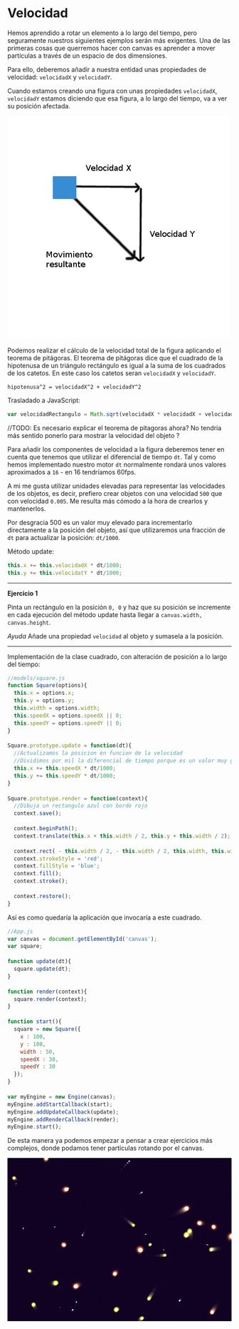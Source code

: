 # Velocidad

Hemos aprendido a rotar un elemento a lo largo del tiempo, pero seguramente nuestros siguientes ejemplos serán más exigentes. Una de las primeras cosas que querremos hacer con canvas es aprender a mover partículas a través de un espacio de dos dimensiones.

Para ello, deberemos añadir a nuestra entidad unas propiedades de velocidad: `velocidadX` y `velocidadY`.

Cuando estamos creando una figura con unas propiedades `velocidadX`, `velocidadY` estamos diciendo que esa figura, a lo largo del tiempo, va a ver su posición afectada.


![](https://github.com/rafinskipg/introductioncanvas/raw/master/img/teory/chapter_animations/pitagoras.png)

Podemos realizar el cálculo de la velocidad total de la figura aplicando el teorema de pitágoras. El teorema de pitágoras dice que el cuadrado de la hipotenusa de un triángulo rectángulo es igual a la suma de los cuadrados de los catetos. En este caso los catetos seran `velocidadX` y `velocidadY`. 

```
hipotenusa^2 = velocidadX^2 + velocidadY^2
```

Trasladado a JavaScript:

```javascript
var velocidadRectangulo = Math.sqrt(velocidadX * velocidadX + velocidadY * velocidadY )
```

//TODO: Es necesario explicar el teorema de pitagoras ahora? No tendria más sentido ponerlo para mostrar la velocidad del objeto ?

Para añadir los componentes de velocidad a la figura deberemos tener en cuenta que tenemos que utilizar el diferencial de tiempo `dt`. 
Tal y como hemos implementado nuestro motor `dt` normalmente rondará unos valores aproximados a `16` - en 16 tendríamos 60fps.

A mi me gusta utilizar unidades elevadas para representar las velocidades de los objetos, es decir, prefiero crear objetos con una velocidad `500` que con velocidad `0.005`. Me resulta más cómodo a la hora de crearlos y mantenerlos.

Por desgracia 500 es un valor muy elevado para incrementarlo directamente a la posición del objeto, así que utilizaremos una fracción de `dt` para actualizar la posición: `dt/1000`.

Método update:

```javascript
this.x += this.velocidadX * dt/1000;
this.y += this.velocidatY * dt/1000;
```



---
**Ejercicio 1**

Pinta un rectángulo en la posición `0, 0` y haz que su posición se incremente en cada ejecución del método update hasta llegar a `canvas.width, canvas.height`.

_Ayuda_
Añade una propiedad `velocidad` al objeto y sumasela a la posición.

----



Implementación de la clase cuadrado, con alteración de posición a lo largo del tiempo:

```javascript
//models/square.js
function Square(options){
  this.x = options.x;
  this.y = options.y;
  this.width = options.width;
  this.speedX = options.speedX || 0;
  this.speedY = options.speedY || 0;
}

Square.prototype.update = function(dt){
  //Actualizamos la posicion en funcion de la velocidad
  //Dividimos por mil la diferencial de tiempo porque es un valor muy grande
  this.x += this.speedX * dt/1000;
  this.y += this.speedY * dt/1000;
}

Square.prototype.render = function(context){
  //Dibuja un rectangulo azul con borde rojo
  context.save();
  
  context.beginPath();
  context.translate(this.x + this.width / 2, this.y + this.width / 2);

  context.rect( - this.width / 2, - this.width / 2, this.width, this.width);
  context.strokeStyle = 'red';
  context.fillStyle = 'blue';
  context.fill();
  context.stroke();

  context.restore();
}
```

Así es como quedaría la aplicación que invocaría a este cuadrado.

```javascript
//App.js
var canvas = document.getElementById('canvas');
var square;

function update(dt){
  square.update(dt);
}

function render(context){
  square.render(context);
}

function start(){
  square = new Square({ 
    x : 100,
    y : 100,
    width : 50,
    speedX : 30,
    speedY : 30
  });
}

var myEngine = new Engine(canvas);
myEngine.addStartCallback(start);
myEngine.addUpdateCallback(update);
myEngine.addRenderCallback(render);
myEngine.start();
```


De esta manera ya podemos empezar a pensar a crear ejercicios más complejos, donde podamos tener partículas rotando por el canvas.

![](https://github.com/rafinskipg/introductioncanvas/raw/master/img/teory/chapter_animations/particles_moving.png)
